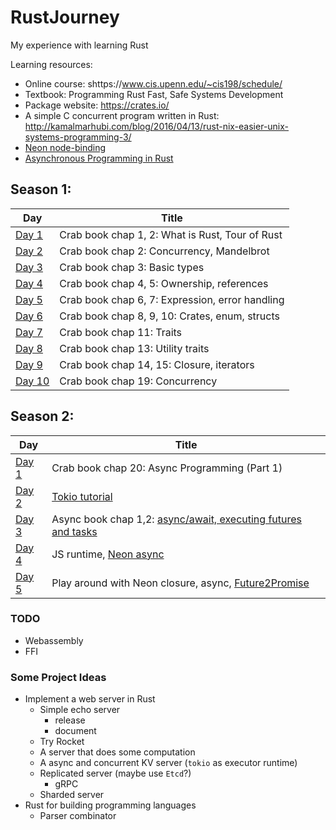 # RustJourney

My experience with learning Rust

Learning resources:

- Online course: shttps://www.cis.upenn.edu/~cis198/schedule/
- Textbook: Programming Rust Fast, Safe Systems Development
- Package website: https://crates.io/
- A simple C concurrent program written in Rust: http://kamalmarhubi.com/blog/2016/04/13/rust-nix-easier-unix-systems-programming-3/
- [Neon node-binding](https://github.com/neon-bindings/neon)
- [Asynchronous Programming in Rust](https://rust-lang.github.io/async-book/01_getting_started/01_chapter.html)

## Season 1:

| Day | Title |
| --- | --- |
| [Day 1](https://github.com/Mossaka/RustJourney/tree/master/index/day1) | Crab book chap 1, 2: What is Rust, Tour of Rust |
| [Day 2](https://github.com/Mossaka/RustJourney/tree/master/index/day2) | Crab book chap 2: Concurrency, Mandelbrot |
| [Day 3](https://github.com/Mossaka/RustJourney/tree/master/index/day3) | Crab book chap 3: Basic types |
| [Day 4](https://github.com/Mossaka/RustJourney/tree/master/index/day4) | Crab book chap 4, 5: Ownership, references |
| [Day 5](https://github.com/Mossaka/RustJourney/tree/master/index/day5) | Crab book chap 6, 7: Expression, error handling |
| [Day 6](https://github.com/Mossaka/RustJourney/tree/master/index/day6) | Crab book chap 8, 9, 10: Crates, enum, structs |
| [Day 7](https://github.com/Mossaka/RustJourney/tree/master/index/day7) | Crab book chap 11: Traits |
| [Day 8](https://github.com/Mossaka/RustJourney/tree/master/index/day8) | Crab book chap 13: Utility traits |
| [Day 9](https://github.com/Mossaka/RustJourney/tree/master/index/day9) | Crab book chap 14, 15: Closure, iterators |
| [Day 10](https://github.com/Mossaka/RustJourney/tree/master/index/day10) | Crab book chap 19: Concurrency |


## Season 2:
| Day | Title |
| --- | --- |
| [Day 1](https://github.com/Mossaka/RustJourney/tree/master/index/day100) | Crab book chap 20: Async Programming (Part 1)|
| [Day 2](https://github.com/Mossaka/RustJourney/tree/master/index/day101) | [Tokio tutorial](https://tokio.rs/tokio/tutorial) |
| [Day 3](https://github.com/Mossaka/RustJourney/tree/master/index/day102) | Async book chap 1,2: [async/await, executing futures and tasks](https://rust-lang.github.io/async-book/03_async_await/01_chapter.html) |
| [Day 4](https://github.com/Mossaka/RustJourney/tree/master/index/day103) | JS runtime, [Neon async](https://neon-bindings.com/docs/async/) |
| [Day 5](https://github.com/Mossaka/RustJourney/tree/master/index/day104) | Play around with Neon closure, async, [Future2Promise](https://github.com/Mossaka/RustJourney/tree/master/index/day104/future2promise) |

### TODO
- Webassembly
- FFI

### Some Project Ideas
- Implement a web server in Rust
  - Simple echo server
    - release
    - document
  - Try Rocket
  - A server that does some computation
  - A async and concurrent KV server (`tokio` as executor runtime)
  - Replicated server (maybe use `Etcd`?)
    - gRPC 
  - Sharded server
- Rust for building programming languages
  - Parser combinator
